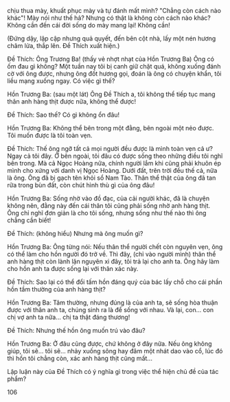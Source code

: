 chịu thua mày, khuất phục mày và tự đánh mất mình? "Chẳng còn cách nào khác"! Mày nói như thế hả? Nhưng có thật là không còn cách nào khác? Không cần đến cái đời sống do mày mang lại! Không cần!

(Đứng dậy, lập cập nhưng quả quyết, đến bên cột nhà, lấy một nén hương châm lửa, thắp lên. Đề Thích xuất hiện.)

Đề Thích: Ông Trương Ba! (thấy vẻ nhợt nhạt của Hồn Trương Ba) Ông có ốm đau gì không? Một tuần nay tôi bị canh giữ chặt quá, không xuống đánh cờ với ông được, nhưng ông đốt hương gọi, đoán là ông có chuyện khẩn, tôi liều mạng xuống ngay. Có việc gì thế?

Hồn Trương Ba: (sau một lát) Ông Đề Thích a, tôi không thể tiếp tục mang thân anh hàng thịt được nữa, không thể được!

Đề Thích: Sao thế? Có gì không ổn đâu!

Hồn Trương Ba: Không thể bên trong một đằng, bên ngoài một nẻo được. Tôi muốn được là tôi toàn vẹn.

Đề Thích: Thế ông ngỡ tất cả mọi người đều được là mình toàn vẹn cả ư? Ngay cả tôi đây. Ở bên ngoài, tôi đâu có được sống theo những điều tôi nghĩ bên trong. Mà cả Ngọc Hoàng nữa, chính người lắm khi cũng phải khuôn ép mình cho xứng với danh vị Ngọc Hoàng. Dưới đất, trên trời đều thế cả, nữa là ông. Ông đã bị gạch tên khỏi sổ Nam Tào. Thân thể thật của ông đã tan rữa trong bùn đất, còn chút hình thù gì của ông đâu!

Hồn Trương Ba: Sống nhờ vào đồ đạc, của cải người khác, đã là chuyện không nên, đằng này đến cái thân tôi cũng phải sống nhờ anh hàng thịt. Ông chỉ nghĩ đơn giản là cho tôi sống, nhưng sống như thế nào thì ông chẳng cần biết!

Đề Thích: (không hiểu) Nhưng mà ông muốn gì?

Hồn Trương Ba: Ông từng nói: Nếu thân thể người chết còn nguyên vẹn, ông có thể làm cho hồn người đó trở về. Thì đây, (chỉ vào người mình) thân thể anh hàng thịt còn lành lặn nguyên xi đây, tôi trả lại cho anh ta. Ông hãy làm cho hồn anh ta được sống lại với thân xác này.

Đề Thích: Sao lại có thể đổi tấm hồn đáng quý của bác lấy chỗ cho cái phần hồn tầm thường của anh hàng thịt?

Hồn Trương Ba: Tâm thường, nhưng đúng là của anh ta, sẽ sống hòa thuận được với thân anh ta, chúng sinh ra là để sống với nhau. Và lại, con... con chị vợ anh ta nữa... chị ta thật đáng thương!

Đề Thích: Nhưng thế hồn ông muốn trú vào đâu?

Hồn Trương Ba: Ở đâu cũng được, chứ không ở đây nữa. Nếu ông không giúp, tôi sẽ... tôi sẽ... nhảy xuống sông hay đâm một nhát dao vào cổ, lúc đó thì hồn tôi chẳng còn, xác anh hàng thịt cũng mất...

Lập luận này của Đề Thích có ý nghĩa gì trong việc thể hiện chủ đề của tác phẩm?

106